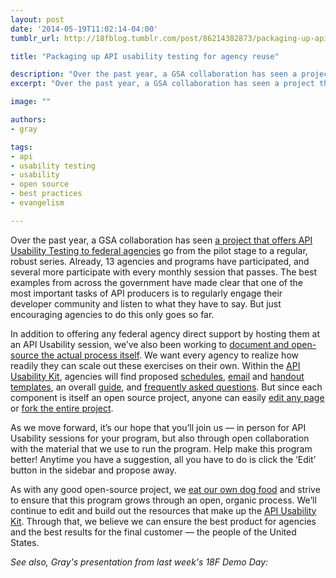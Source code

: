 ```yaml
---
layout: post
date: '2014-05-19T11:02:14-04:00'
tumblr_url: http://18fblog.tumblr.com/post/86214382873/packaging-up-api-usability-testing-for-agency-re-use

title: "Packaging up API usability testing for agency reuse"

description: "Over the past year, a GSA collaboration has seen a project that offers API usability testing to federal agencies go from the pilot stage to a regular, robust series. Already, 13 agencies and programs have participated, and several more participate with every monthly session that passes. The best examples from across the government have made clear that one of the most important tasks of API producers is to regularly engage their developer community and listen to what they have to say. But just encouraging agencies to do this only goes so far."
excerpt: "Over the past year, a GSA collaboration has seen a project that offers API usability testing to federal agencies go from the pilot stage to a regular, robust series. Already, 13 agencies and programs have participated, and several more participate with every monthly session that passes. The best examples from across the government have made clear that one of the most important tasks of API producers is to regularly engage their developer community and listen to what they have to say. But just encouraging agencies to do this only goes so far."

image: ""

authors:
- gray

tags:
- api
- usability testing
- usability
- open source
- best practices
- evangelism

---
```


Over the past year, a GSA collaboration has seen [a project that offers
API Usability Testing to federal
agencies](https://www.digitalgov.gov/2014/05/09/make-gov-apis-better-with-user-experience/)
go from the pilot stage to a regular, robust series. Already, 13
agencies and programs have participated, and several more participate
with every monthly session that passes. The best examples from across
the government have made clear that one of the most important tasks of
API producers is to regularly engage their developer community and
listen to what they have to say. But just encouraging agencies to do
this only goes so far.

In addition to offering any federal agency direct support by hosting
them at an API Usability session, we’ve also been working to [document
and open-source the actual process
itself](https://pages.18f.gov/API-Usability-Testing/). We want every
agency to realize how readily they can scale out these exercises on
their own. Within the [API Usability
Kit](https://pages.18f.gov/API-Usability-Testing/pages/kit/), agencies
will find proposed
[schedules](https://pages.18f.gov/API-Usability-Testing/pages/schedule/),
[email](http://pages.18f.gov/API-Usability-Testing/pages/templates/) and
[handout
templates](https://pages.18f.gov/API-Usability-Testing/pages/handout/),
an overall
[guide](https://pages.18f.gov/API-Usability-Testing/pages/guide/), and
[frequently asked
questions](https://pages.18f.gov/API-Usability-Testing/pages/faq/). But
since each component is itself an open source project, anyone can easily
[edit any
page](https://github.com/18F/API-Usability-Testing/edit/gh-pages/index.md)
or [fork the entire
project](https://github.com/18F/API-Usability-Testing/fork/).

As we move forward, it’s our hope that you’ll join us — in person for
API Usability sessions for your program, but also through open
collaboration with the material that we use to run the program. Help
make this program better! Anytime you have a suggestion, all you have to
do is click the ‘Edit’ button in the sidebar and propose away.

As with any good open-source project, we [eat our own dog
food](https://en.wikipedia.org/wiki/Eating_your_own_dog_food) and strive
to ensure that this program grows through an open, organic process.
We’ll continue to edit and build out the resources that make up the [API
Usability Kit](https://pages.18f.gov/API-Usability-Testing/pages/kit/).
Through that, we believe we can ensure the best product for agencies and
the best results for the final customer — the people of the United
States.

*See also, Gray's presentation from last week's 18F Demo Day:*
